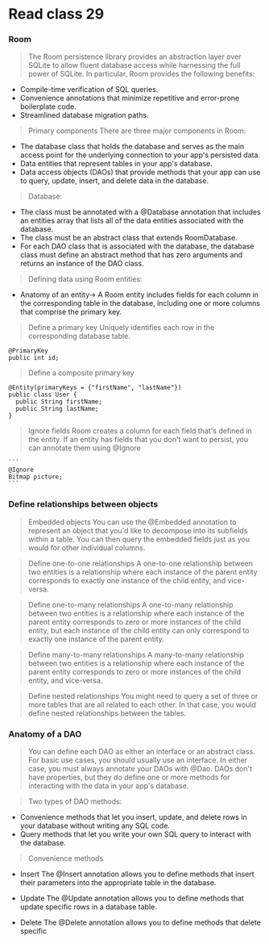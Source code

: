 # Read class 29
### Room


>  The Room persistence library provides an abstraction layer over SQLite to  allow fluent database access while harnessing the full power of SQLite. In particular, Room provides the following benefits:
 - Compile-time verification of SQL queries.
 - Convenience annotations that minimize repetitive and error-prone boilerplate code.
 - Streamlined database migration paths.


> Primary components
 There are three major components in Room:
 - The database class that holds the database and serves as the main access  point for the underlying connection to your app's persisted data.
 - Data entities that represent tables in your app's database.
 - Data access objects (DAOs) that provide methods that your app can use to query, update, insert, and delete data in the database.


> Database:
- The class must be annotated with a @Database annotation that includes an entities array that lists all of the data entities associated with the database.
- The class must be an abstract class that extends RoomDatabase.
- For each DAO class that is associated with the database, the database class must define an abstract method that has zero arguments and returns an instance of the DAO class.

> Defining data using Room entities:
- Anatomy of an entity->
  A Room entity includes fields for each column in the corresponding table in the database, including one or more columns that comprise the primary key.

> Define a primary key
 Uniquely identifies each row in the corresponding database table.

 ```
 @PrimaryKey
 public int id;
 ```

> Define a composite primary key
> 
  ```
  @Entity(primaryKeys = {"firstName", "lastName"})
  public class User {
    public String firstName;
    public String lastName;
  }
  ```



> Ignore fields
 Room creates a column for each field that's defined in the entity. If an entity has fields that you don't want to persist, you can annotate them using @Ignore


    ```
    @Ignore
    Bitmap picture;
    ```



### Define relationships between objects 
> Embedded objects
 You can use the @Embedded annotation to represent an object that you'd  like to decompose into its subfields within a table. You can then query the embedded fields just as you would for other individual columns.

> Define one-to-one relationships
 A one-to-one relationship between two entities is a relationship where each instance of the parent entity corresponds to exactly one instance of the child entity, and vice-versa.

> Define one-to-many relationships
 A one-to-many relationship between two entities is a relationship where each instance of the parent entity corresponds to zero or more instances of the child entity, but each instance of the child entity can only correspond to exactly one instance of the parent entity.

> Define many-to-many relationships
 A many-to-many relationship between two entities is a relationship where each instance of the parent entity corresponds to zero or more instances of the child entity, and vice-versa.

> Define nested relationships
 You might need to query a set of three or more tables that are all related to each other. In that case, you would define nested relationships between the tables.


### Anatomy of a DAO
 > You can define each DAO as either an interface or an abstract class. For basic use cases, you should usually use an interface. In either case, you must always annotate your DAOs with @Dao. DAOs don't have properties, but they do define one or more methods for interacting with the data in your app's database.

>  Two types of DAO methods:
 - Convenience methods that let you insert, update, and delete rows in your database without writing any SQL code.
 - Query methods that let you write your own SQL query to interact with the database.

> Convenience methods
 - Insert
  The @Insert annotation allows you to define methods that insert their parameters into the appropriate table in the database.

 - Update
  The @Update annotation allows you to define methods that update specific rows in a database table. 

 - Delete
  The @Delete annotation allows you to define methods that delete specific 